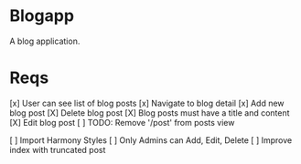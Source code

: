 # Blogapp

A blog application.

# Reqs

[x] User can see list of blog posts
[x] Navigate to blog detail
[x] Add new blog post
[X] Delete blog post
[X] Blog posts must have a title and content
[X] Edit blog post
[ ] TODO: Remove '/post' from posts view

[ ] Import Harmony Styles
[ ] Only Admins can Add, Edit, Delete
[ ] Improve index with truncated post
